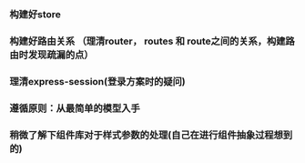 ### 构建好store 
### 构建好路由关系 （理清router， routes 和 route之间的关系，构建路由时发现疏漏的点）
### 理清express-session(登录方案时的疑问)
### 遵循原则：从最简单的模型入手

### 稍微了解下组件库对于样式参数的处理(自己在进行组件抽象过程想到的)
### 